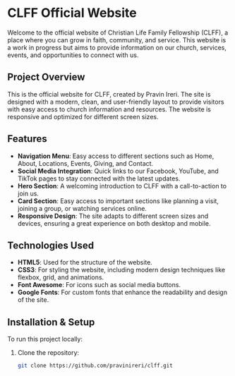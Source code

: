 # CLFF Official Website

Welcome to the official website of Christian Life Family Fellowship (CLFF), a place where you can grow in faith, community, and service. This website is a work in progress but aims to provide information on our church, services, events, and opportunities to connect with us.

## Project Overview

This is the official website for CLFF, created by Pravin Ireri. The site is designed with a modern, clean, and user-friendly layout to provide visitors with easy access to church information and resources. The website is responsive and optimized for different screen sizes.

## Features

- **Navigation Menu**: Easy access to different sections such as Home, About, Locations, Events, Giving, and Contact.
- **Social Media Integration**: Quick links to our Facebook, YouTube, and TikTok pages to stay connected with the latest updates.
- **Hero Section**: A welcoming introduction to CLFF with a call-to-action to join us.
- **Card Section**: Easy access to important sections like planning a visit, joining a group, or watching services online.
- **Responsive Design**: The site adapts to different screen sizes and devices, ensuring a great experience on both desktop and mobile.

## Technologies Used

- **HTML5**: Used for the structure of the website.
- **CSS3**: For styling the website, including modern design techniques like flexbox, grid, and animations.
- **Font Awesome**: For icons such as social media buttons.
- **Google Fonts**: For custom fonts that enhance the readability and design of the site.

## Installation & Setup

To run this project locally:

1. Clone the repository:
   ```bash
   git clone https://github.com/pravinireri/clff.git